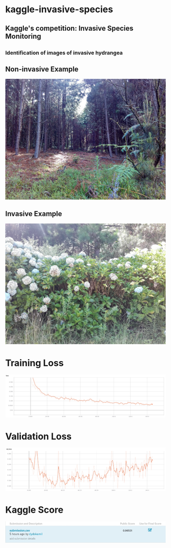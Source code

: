 # kaggle-invasive-species
## Kaggle's competition: Invasive Species Monitoring<h2>
### Identification of images of invasive hydrangea</h3>

## Non-invasive Example
<img src='./img/noninvasive.jpg' />

## Invasive Example
<img src='./img/invasive.jpg' />

<h1>Training Loss</h1>
<img src='./img/loss.jpg' />
<h1>Validation Loss</h1>
<img src='./img/val_loss.jpg' />
<h1>Kaggle Score</h1>
<img src='./img/kaggle_score.jpg' />

